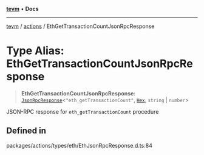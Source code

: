 [**tevm**](../../README.md) • **Docs**

***

[tevm](../../modules.md) / [actions](../README.md) / EthGetTransactionCountJsonRpcResponse

# Type Alias: EthGetTransactionCountJsonRpcResponse

> **EthGetTransactionCountJsonRpcResponse**: [`JsonRpcResponse`](../../index/type-aliases/JsonRpcResponse.md)\<`"eth_getTransactionCount"`, [`Hex`](../../index/type-aliases/Hex.md), `string` \| `number`\>

JSON-RPC response for `eth_getTransactionCount` procedure

## Defined in

packages/actions/types/eth/EthJsonRpcResponse.d.ts:84
